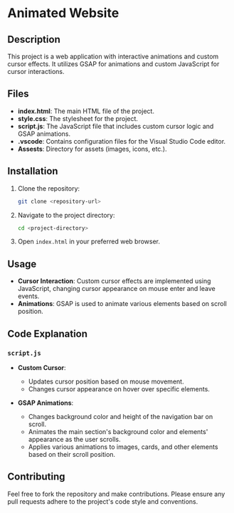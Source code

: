 # Animated Website

## Description

This project is a web application with interactive animations and custom cursor effects. It utilizes GSAP for animations and custom JavaScript for cursor interactions.

## Files

- **index.html**: The main HTML file of the project.
- **style.css**: The stylesheet for the project.
- **script.js**: The JavaScript file that includes custom cursor logic and GSAP animations.
- **.vscode**: Contains configuration files for the Visual Studio Code editor.
- **Assests**: Directory for assets (images, icons, etc.).

## Installation

1. Clone the repository:

    ```bash
    git clone <repository-url>
    ```

2. Navigate to the project directory:

    ```bash
    cd <project-directory>
    ```

3. Open `index.html` in your preferred web browser.

## Usage

- **Cursor Interaction**: Custom cursor effects are implemented using JavaScript, changing cursor appearance on mouse enter and leave events.
- **Animations**: GSAP is used to animate various elements based on scroll position.

## Code Explanation

### `script.js`

- **Custom Cursor**:
    - Updates cursor position based on mouse movement.
    - Changes cursor appearance on hover over specific elements.

- **GSAP Animations**:
    - Changes background color and height of the navigation bar on scroll.
    - Animates the main section's background color and elements' appearance as the user scrolls.
    - Applies various animations to images, cards, and other elements based on their scroll position.

## Contributing

Feel free to fork the repository and make contributions. Please ensure any pull requests adhere to the project's code style and conventions.

